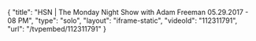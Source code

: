 {
    "title": "HSN | The Monday Night Show with Adam Freeman 05.29.2017 - 08 PM",
    "type": "solo",
    "layout": "iframe-static",
    "videoId": "112311791",
    "url": "\/tvpembed\/112311791"
}